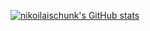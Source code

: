 [![nikoilaischunk's GitHub stats](https://github-readme-stats.vercel.app/api?username=nikolaischunk&count_private=true&show_icons=true&theme=radical&border_radius=25&icon_color=fe428e)](https://github.com/nikolaischunk/nikolaischunk)
<!--
**nikolaischunk/nikolaischunk** is a ✨ _special_ ✨ repository because its `README.md` (this file) appears on your GitHub profile.

Here are some ideas to get you started:

- 🔭 I’m currently working on ...
- 🌱 I’m currently learning ...
- 👯 I’m looking to collaborate on ...
- 🤔 I’m looking for help with ...
- 💬 Ask me about ...
- 📫 How to reach me: ...
- 😄 Pronouns: ...
- ⚡ Fun fact: ...
-->
